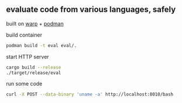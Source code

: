 ## evaluate code from various languages, safely

built on [warp](https://github.com/seanmonstar/warp) + [podman](https://podman.io/)

build container

```bash
podman build -t eval eval/.
```

start HTTP server

```bash
cargo build --release
./target/release/eval
```

run some code

```bash
curl -X POST --data-binary 'uname -a' http://localhost:8010/bash
```
